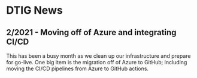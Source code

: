 # DTIG News

## 2/2021 - Moving off of Azure and integrating CI/CD

This has been a busy month as we clean up our infrastructure and prepare for go-live.  One big item is the migration off of Azure to GitHub; including moving the CI/CD pipelines from Azure to GitHub actions.